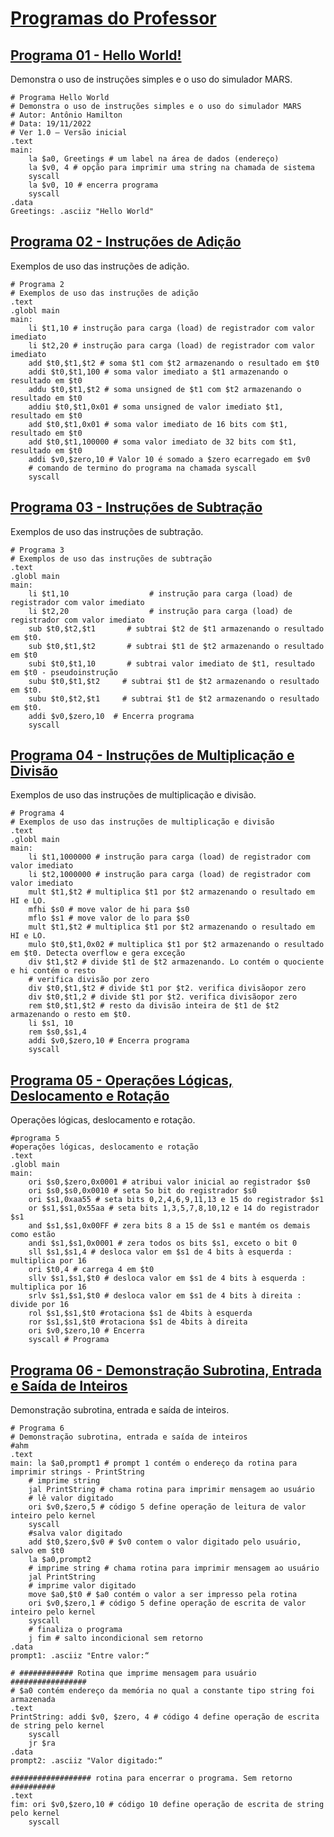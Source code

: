 # <a href="./Programas">Programas do Professor</a>

## <a href="./Programas/Programa 01.asm">Programa 01 - Hello World!</a>

Demonstra o uso de instruções simples e o uso do simulador MARS.

```
# Programa Hello World
# Demonstra o uso de instruções simples e o uso do simulador MARS
# Autor: Antônio Hamilton
# Data: 19/11/2022
# Ver 1.0 – Versão inicial
.text
main:
	la $a0, Greetings # um label na área de dados (endereço)
	la $v0, 4 # opção para imprimir uma string na chamada de sistema
	syscall
	la $v0, 10 # encerra programa
	syscall
.data
Greetings: .asciiz "Hello World"
```

## <a href="./Programas/Programa 02.asm">Programa 02 - Instruções de Adição</a>

Exemplos de uso das instruções de adição.

```
# Programa 2
# Exemplos de uso das instruções de adição
.text
.globl main
main:
	li $t1,10 # instrução para carga (load) de registrador com valor imediato
	li $t2,20 # instrução para carga (load) de registrador com valor imediato
	add $t0,$t1,$t2 # soma $t1 com $t2 armazenando o resultado em $t0
	addi $t0,$t1,100 # soma valor imediato a $t1 armazenando o resultado em $t0
	addu $t0,$t1,$t2 # soma unsigned de $t1 com $t2 armazenando o resultado em $t0
	addiu $t0,$t1,0x01 # soma unsigned de valor imediato $t1, resultado em $t0
	add $t0,$t1,0x01 # soma valor imediato de 16 bits com $t1, resultado em $t0
	add $t0,$t1,100000 # soma valor imediato de 32 bits com $t1, resultado em $t0
	addi $v0,$zero,10 # Valor 10 é somado a $zero ecarregado em $v0
	# comando de termino do programa na chamada syscall
	syscall
```

## <a href="./Programas/Programa 03.asm">Programa 03 - Instruções de Subtração</a>

Exemplos de uso das instruções de subtração.

```
# Programa 3
# Exemplos de uso das instruções de subtração
.text
.globl main
main:
	li $t1,10                  # instrução para carga (load) de registrador com valor imediato
	li $t2,20                  # instrução para carga (load) de registrador com valor imediato
	sub $t0,$t2,$t1       # subtrai $t2 de $t1 armazenando o resultado em $t0.
	sub $t0,$t1,$t2       # subtrai $t1 de $t2 armazenando o resultado em $t0
	subi $t0,$t1,10       # subtrai valor imediato de $t1, resultado em $t0 - pseudoinstrução
	subu $t0,$t1,$t2     # subtrai $t1 de $t2 armazenando o resultado em $t0.
	subu $t0,$t2,$t1     # subtrai $t1 de $t2 armazenando o resultado em $t0.
	addi $v0,$zero,10  # Encerra programa
	syscall
```

## <a href="./Programas/Programa 04.asm">Programa 04 - Instruções de Multiplicação e Divisão</a>

Exemplos de uso das instruções de multiplicação e divisão.

```
# Programa 4
# Exemplos de uso das instruções de multiplicação e divisão
.text
.globl main
main:
	li $t1,1000000 # instrução para carga (load) de registrador com valor imediato
	li $t2,1000000 # instrução para carga (load) de registrador com valor imediato
	mult $t1,$t2 # multiplica $t1 por $t2 armazenando o resultado em HI e LO.
	mfhi $s0 # move valor de hi para $s0
	mflo $s1 # move valor de lo para $s0
	mult $t1,$t2 # multiplica $t1 por $t2 armazenando o resultado em HI e LO.
	mulo $t0,$t1,0x02 # multiplica $t1 por $t2 armazenando o resultado em $t0. Detecta overflow e gera exceção
	div $t1,$t2 # divide $t1 de $t2 armazenando. Lo contém o quociente e hi contém o resto
	# verifica divisão por zero
	div $t0,$t1,$t2 # divide $t1 por $t2. verifica divisãopor zero
	div $t0,$t1,2 # divide $t1 por $t2. verifica divisãopor zero
	rem $t0,$t1,$t2 # resto da divisão inteira de $t1 de $t2 armazenando o resto em $t0.
	li $s1, 10
	rem $s0,$s1,4
	addi $v0,$zero,10 # Encerra programa
	syscall
```

## <a href="./Programas/Programa 05.asm">Programa 05 - Operações Lógicas, Deslocamento e Rotação</a>

Operações lógicas, deslocamento e rotação.

```
#programa 5
#operações lógicas, deslocamento e rotação
.text
.globl main
main:
	ori $s0,$zero,0x0001 # atribui valor inicial ao registrador $s0
	ori $s0,$s0,0x0010 # seta 5o bit do registrador $s0
	ori $s1,0xaa55 # seta bits 0,2,4,6,9,11,13 e 15 do registrador $s1
	or $s1,$s1,0x55aa # seta bits 1,3,5,7,8,10,12 e 14 do registrador $s1
	and $s1,$s1,0x00FF # zera bits 8 a 15 de $s1 e mantém os demais como estão
	andi $s1,$s1,0x0001 # zera todos os bits $s1, exceto o bit 0
	sll $s1,$s1,4 # desloca valor em $s1 de 4 bits à esquerda : multiplica por 16
	ori $t0,4 # carrega 4 em $t0
	sllv $s1,$s1,$t0 # desloca valor em $s1 de 4 bits à esquerda : multiplica por 16
	srlv $s1,$s1,$t0 # desloca valor em $s1 de 4 bits à direita : divide por 16
	rol $s1,$s1,$t0 #rotaciona $s1 de 4bits à esquerda
	ror $s1,$s1,$t0 #rotaciona $s1 de 4bits à direita
	ori $v0,$zero,10 # Encerra
	syscall # Programa
```

## <a href="./Programas/Programa 06.asm">Programa 06 - Demonstração Subrotina, Entrada e Saída de Inteiros</a>

Demonstração subrotina, entrada e saída de inteiros.

```
# Programa 6
# Demonstração subrotina, entrada e saída de inteiros
#ahm
.text
main: la $a0,prompt1 # prompt 1 contém o endereço da rotina para imprimir strings - PrintString
	# imprime string
	jal PrintString # chama rotina para imprimir mensagem ao usuário
	# lê valor digitado
	ori $v0,$zero,5 # código 5 define operação de leitura de valor inteiro pelo kernel
	syscall
	#salva valor digitado
	add $t0,$zero,$v0 # $v0 contem o valor digitado pelo usuário, salvo em $t0
	la $a0,prompt2
	# imprime string # chama rotina para imprimir mensagem ao usuário
	jal PrintString
	# imprime valor digitado
	move $a0,$t0 # $a0 contém o valor a ser impresso pela rotina
	ori $v0,$zero,1 # código 5 define operação de escrita de valor inteiro pelo kernel
	syscall
	# finaliza o programa
	j fim # salto incondicional sem retorno
.data
prompt1: .asciiz "Entre valor:“

# ############ Rotina que imprime mensagem para usuário #################
# $a0 contém endereço da memória no qual a constante tipo string foi armazenada
.text
PrintString: addi $v0, $zero, 4 # código 4 define operação de escrita de string pelo kernel
	syscall
	jr $ra
.data
prompt2: .asciiz "Valor digitado:“

################## rotina para encerrar o programa. Sem retorno ##########
.text
fim: ori $v0,$zero,10 # código 10 define operação de escrita de string pelo kernel
	syscall
```